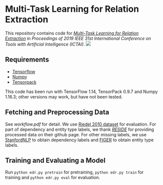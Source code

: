 # Multi-Task Learning for Relation Extraction
This repository contains code for [*Multi-Task Learning for Relation Extraction*](http://ieeexplore.ieee.org/xpls/abs_all.jsp?arnumber=8995371) in *Proceedings of 2019 IEEE 31st International Conference on Tools with Artificial Intelligence (ICTAI)*. 
![](https://github.com/voidiak/MTRE/blob/master/figures/readme.jpg)
## Requirements
* [Tensorflow](https://www.tensorflow.org/)
* [Numpy](https://www.numpy.org)
* [Tensorpack](https://github.com/tensorpack/tensorpack)

This code has been run with TensorFlow 1.14, TensorPack 0.9.7 and Numpy 1.16.3; other versions may work, but have not been tested.

## Fetching and Preprocessing Data
See *workflow.pdf* for detail. We use [Riedel 2010 dataset](http://iesl.cs.umass.edu/riedel/ecml/) for evaluation. For part of dependency and entity type labels, we thank [*RESIDE*](https://github.com/malllabiisc/RESIDE) for providing processed data on their github page. For other missing labels, we use [StanfordNLP](https://stanfordnlp.github.io/stanfordnlp/) to obtain dependency labels and [FIGER](https://github.com/xiaoling/figer) to obtain entity type labels.

## Training and Evaluating a Model
Run `python edr.py pretrain` for pretraining, `python edr.py train` for training and `python edr.py eval` for evaluation.
